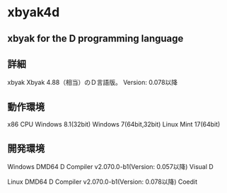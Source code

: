 xbyak4d
=====================================================

xbyak for the D programming language
-----------------------------------------------------

詳細
----
xbyak Xbyak 4.88（相当）のＤ言語版。
Version: 0.078以降

動作環境
--------
x86 CPU
Windows 8.1(32bit)
Windows 7(64bit,32bit)
Linux Mint 17(64bit)

開発環境
--------
Windows
DMD64 D Compiler v2.070.0-b1(Version: 0.057以降)
Visual D

Linux
DMD64 D Compiler v2.070.0-b1(Version: 0.078以降)
Coedit


